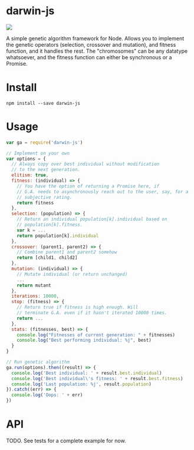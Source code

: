 # darwin-js
![](https://travis-ci.org/jayhardee9/darwin-js.svg?branch=master)

A simple genetic algorithm framework for Node. Allows you to implement the genetic operators (selection, crossover and mutation),
and fitness function, and it handles the rest. The "chromosomes" can be any datatype whatsoever, and the fitness function can
either be synchronous or a Promise.

# Install

```
npm install --save darwin-js
```

# Usage
```js
var ga = require('darwin-js')

// Implement on your own
var options = {
  // Always copy over best individual without modification
  // to the next generation.
  elitism: true,
  fitness: (individual) => { 
    // You have the option of returning a Promise here, if
    // G.A. needs to asynchronously reach out to the user, say, for a 
    // subjective rating.
    return fitness
  },
  selection: (population) => {
    // Return an individual population[k].individual based on
    // population[k].fitness.
    var k = ...
    return population[k].individual
  },
  crossover: (parent1, parent2) => {
    // Combine parent1 and parent2 somehow
    return [child1, child2]
  },
  mutation: (individual) => {
    // Mutate individual (or return unchanged)
    ...
    return mutant
  },
  iterations: 10000,
  stop: (fitness) => {
    // Return true if fitness is high enough. Will
    // terminate G.A. even if it hasn't iterated 10000 times.
    return ...
  },
  stats: (fitnesses, best) => {
    console.log("Fitnesses of current generation: " + fitnesses)
    console.log("Best performing individual: %j", best)
  }
}

// Run genetic algorithm
ga.run(options).then((result) => {
  console.log('Best individual: ' + result.best.individual)
  console.log('Best individual\'s fitness: ' + result.best.fitness)
  console.log('Last population: %j', result.population)
}).catch((err) => {
  console.log('Oops: ' + err)
})
```

# API
TODO. See tests for a complete example for now.
